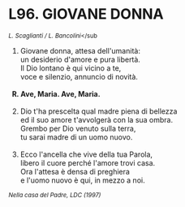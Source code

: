 # L96. GIOVANE DONNA

<sub><i>L. Scaglianti / L. Bancolini</i></sub
<ol>
	<li>Giovane donna, attesa dell'umanità:<br>
		un desiderio d'amore e pura libertà.<br>
		Il Dio lontano è qui vicino a te,<br>
		voce e silenzio, annuncio di novità.</li><br>
	<b><li type="A" value="18">Ave, Maria. Ave, Maria.</li></b><br>
	<li value="2">Dio t'ha prescelta qual madre piena di bellezza<br>
		ed il suo amore t'avvolgerà con la sua ombra.<br>
		Grembo per Dio venuto sulla terra,<br>
		tu sarai madre di un uomo nuovo.</li><br>
	<li>Ecco l'ancella che vive della tua Parola,<br>
		libero il cuore perché l'amore trovi casa.<br>
		Ora l'attesa è densa di preghiera<br>
		e l'uomo nuovo è qui, in mezzo a noi.</li>
</ol>
<sub><i>Nella casa del Padre, LDC (1997)</i></sub>
